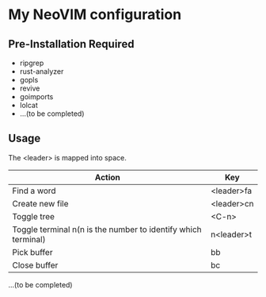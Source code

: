 # My NeoVIM configuration

## Pre-Installation Required
* ripgrep
* rust-analyzer
* gopls
* revive
* goimports
* lolcat
* ...(to be completed)

## Usage
The \<leader\> is mapped into space.

| Action | Key |
| --- | --- |
| Find a word | \<leader\>fa |
| Create new file | \<leader\>cn |
| Toggle tree | \<C-n\> |
| Toggle terminal n(n is the number to identify which terminal) | n\<leader\>t |
| Pick buffer | bb |
| Close buffer | bc |
...(to be completed)
